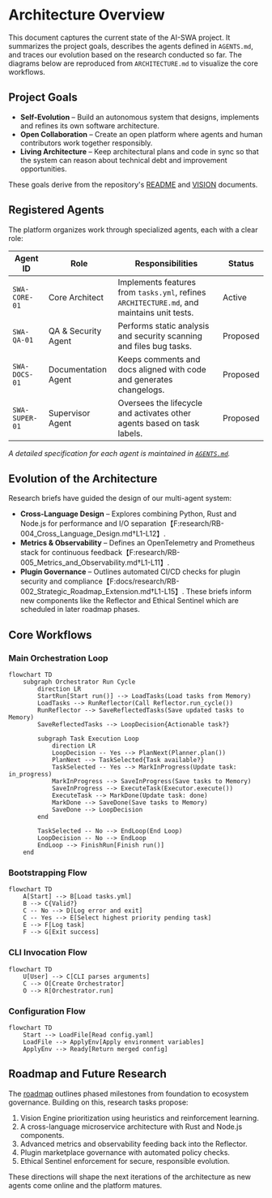 # Architecture Overview

This document captures the current state of the AI-SWA project. It summarizes the project goals, describes the agents defined in `AGENTS.md`, and traces our evolution based on the research conducted so far. The diagrams below are reproduced from `ARCHITECTURE.md` to visualize the core workflows.

## Project Goals
- **Self-Evolution** – Build an autonomous system that designs, implements and refines its own software architecture.
- **Open Collaboration** – Create an open platform where agents and human contributors work together responsibly.
- **Living Architecture** – Keep architectural plans and code in sync so that the system can reason about technical debt and improvement opportunities.

These goals derive from the repository's [README](../../README.md) and [VISION](../../VISION.md) documents.

## Registered Agents
The platform organizes work through specialized agents, each with a clear role:

| Agent ID | Role | Responsibilities | Status |
|---------|------|-----------------|--------|
| `SWA-CORE-01` | Core Architect | Implements features from `tasks.yml`, refines `ARCHITECTURE.md`, and maintains unit tests. | Active |
| `SWA-QA-01` | QA & Security Agent | Performs static analysis and security scanning and files bug tasks. | Proposed |
| `SWA-DOCS-01` | Documentation Agent | Keeps comments and docs aligned with code and generates changelogs. | Proposed |
| `SWA-SUPER-01` | Supervisor Agent | Oversees the lifecycle and activates other agents based on task labels. | Proposed |

_A detailed specification for each agent is maintained in [`AGENTS.md`](../../AGENTS.md)._

## Evolution of the Architecture
Research briefs have guided the design of our multi-agent system:
- **Cross-Language Design** – Explores combining Python, Rust and Node.js for performance and I/O separation【F:research/RB-004_Cross_Language_Design.md†L1-L12】.
- **Metrics & Observability** – Defines an OpenTelemetry and Prometheus stack for continuous feedback【F:research/RB-005_Metrics_and_Observability.md†L1-L11】.
- **Plugin Governance** – Outlines automated CI/CD checks for plugin security and compliance【F:docs/research/RB-002_Strategic_Roadmap_Extension.md†L1-L15】.
These briefs inform new components like the Reflector and Ethical Sentinel which are scheduled in later roadmap phases.

## Core Workflows
### Main Orchestration Loop
```mermaid
flowchart TD
    subgraph Orchestrator Run Cycle
        direction LR
        StartRun[Start run()] --> LoadTasks(Load tasks from Memory)
        LoadTasks --> RunReflector(Call Reflector.run_cycle())
        RunReflector --> SaveReflectedTasks(Save updated tasks to Memory)
        SaveReflectedTasks --> LoopDecision{Actionable task?}

        subgraph Task Execution Loop
            direction LR
            LoopDecision -- Yes --> PlanNext(Planner.plan())
            PlanNext --> TaskSelected{Task available?}
            TaskSelected -- Yes --> MarkInProgress(Update task: in_progress)
            MarkInProgress --> SaveInProgress(Save tasks to Memory)
            SaveInProgress --> ExecuteTask(Executor.execute())
            ExecuteTask --> MarkDone(Update task: done)
            MarkDone --> SaveDone(Save tasks to Memory)
            SaveDone --> LoopDecision
        end

        TaskSelected -- No --> EndLoop(End Loop)
        LoopDecision -- No --> EndLoop
        EndLoop --> FinishRun[Finish run()]
    end
```

### Bootstrapping Flow
```mermaid
flowchart TD
    A[Start] --> B[Load tasks.yml]
    B --> C{Valid?}
    C -- No --> D[Log error and exit]
    C -- Yes --> E[Select highest priority pending task]
    E --> F[Log task]
    F --> G[Exit success]
```

### CLI Invocation Flow
```mermaid
flowchart TD
    U[User] --> C[CLI parses arguments]
    C --> O[Create Orchestrator]
    O --> R[Orchestrator.run]
```

### Configuration Flow
```mermaid
flowchart TD
    Start --> LoadFile[Read config.yaml]
    LoadFile --> ApplyEnv[Apply environment variables]
    ApplyEnv --> Ready[Return merged config]
```

## Roadmap and Future Research
The [roadmap](../ROADMAP.md) outlines phased milestones from foundation to ecosystem governance. Building on this, research tasks propose:
1. Vision Engine prioritization using heuristics and reinforcement learning.
2. A cross-language microservice architecture with Rust and Node.js components.
3. Advanced metrics and observability feeding back into the Reflector.
4. Plugin marketplace governance with automated policy checks.
5. Ethical Sentinel enforcement for secure, responsible evolution.

These directions will shape the next iterations of the architecture as new agents come online and the platform matures.
